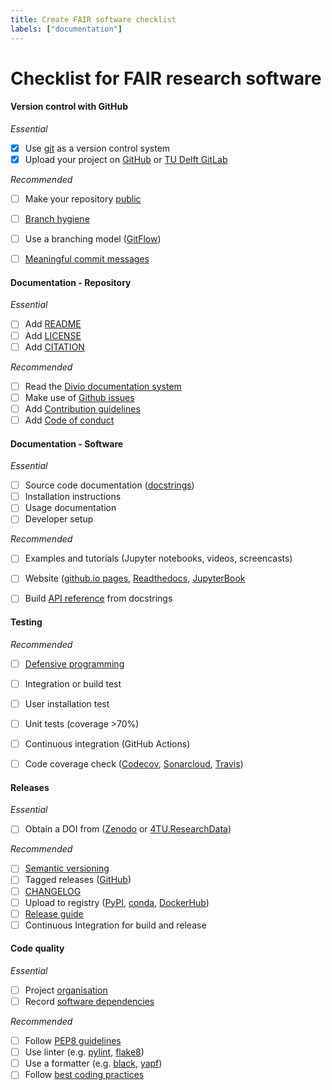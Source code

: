 ```yaml
---
title: Create FAIR software checklist
labels: ["documentation"]
---
```


# Checklist for FAIR research software

#### Version control with GitHub 
_Essential_  
- [x] Use [git](https://www.atlassian.com/git) as a version control system 
- [x] Upload your project on [GitHub](https://github.com/) or [TU Delft GitLab](https://gitlab.tudelft.nl/)

_Recommended_  
- [ ] Make your repository [public](https://coderefinery.github.io/social-coding/social_coding/)
- [ ] [Branch hygiene](https://coderefinery.github.io/git-branch-design/)
- [ ] Use a branching model ([GitFlow](https://www.atlassian.com/git/tutorials/comparing-workflows/gitflow-workflow))
- [ ] [Meaningful commit messages](https://www.git-scm.com/book/en/v2/Distributed-Git-Contributing-to-a-Project#_commit_guidelines)


#### Documentation - Repository
_Essential_  
- [ ] Add [README](https://github.com/18F/open-source-guide/blob/18f-pages/pages/making-readmes-readable.md)
- [ ] Add [LICENSE](https://doi.org/10.5281/zenodo.4629662)
- [ ] Add [CITATION](https://docs.github.com/en/repositories/managing-your-repositorys-settings-and-features/customizing-your-repository/about-citation-files)

_Recommended_
- [ ] Read the [Divio documentation system](https://documentation.divio.com/)
- [ ] Make use of [Github issues](https://docs.github.com/en/issues/tracking-your-work-with-issues/about-issues)
- [ ] Add [Contribution guidelines](https://docs.github.com/en/communities/setting-up-your-project-for-healthy-contributions/setting-guidelines-for-repository-contributors)
- [ ] Add [Code of conduct](https://docs.github.com/en/communities/setting-up-your-project-for-healthy-contributions/adding-a-code-of-conduct-to-your-project)

#### Documentation - Software
_Essential_  
- [ ] Source code documentation ([docstrings](https://numpydoc.readthedocs.io/en/latest/format.html))
- [ ] Installation instructions
- [ ] Usage documentation
- [ ] Developer setup

_Recommended_  
- [ ] Examples and tutorials (Jupyter notebooks, videos, screencasts)
- [ ] Website ([github.io pages](https://pages.github.com/), [Readthedocs](https://readthedocs.org/), [JupyterBook](https://jupyterbook.org/intro.html)
- [ ] Build [API reference](https://developer.lsst.io/python/numpydoc.html) from docstrings


#### Testing
_Recommended_  
- [ ] [Defensive programming](https://swcarpentry.github.io/python-novice-inflammation/10-defensive/index.html)
- [ ] Integration or build test
- [ ] User installation test
- [ ] Unit tests (coverage >70%)
- [ ] Continuous integration (GitHub Actions)
- [ ] Code coverage check ([Codecov](https://about.codecov.io/), [Sonarcloud](https://sonarcloud.io/), [Travis](https://www.travis-ci.com/))


#### Releases
_Essential_  
- [ ] Obtain a DOI from ([Zenodo](https://zenodo.org/) or [4TU.ResearchData](https://data.4tu.nl/info/en/))

_Recommended_  
- [ ] [Semantic versioning](https://semver.org/)
- [ ] Tagged releases ([GitHub](https://docs.github.com/en/repositories/releasing-projects-on-github))
- [ ] [CHANGELOG](https://keepachangelog.com/en/1.0.0/)
- [ ] Upload to registry ([PyPI](https://realpython.com/pypi-publish-python-package/), [conda](https://conda.io/projects/conda-build/en/latest/user-guide/tutorials/build-pkgs.html), [DockerHub](https://docs.docker.com/docker-hub/repos/#:~:text=To%20push%20an%20image%20to,docs%2Fbase%3Atesting%20))
- [ ] [Release guide](https://docs.github.com/en/repositories/releasing-projects-on-github/managing-releases-in-a-repository)
- [ ] Continuous Integration for build and release

#### Code quality
_Essential_
- [ ] Project [organisation](https://coderefinery.github.io/reproducible-research/02-organizing-projects/)
- [ ] Record [software dependencies](https://coderefinery.github.io/reproducible-research/03-dependencies/)

_Recommended_
- [ ] Follow [PEP8 guidelines](https://realpython.com/python-pep8/)
- [ ] Use linter (e.g. [pylint](https://pypi.org/project/pylint/), [flake8](https://pypi.org/project/flake8/))
- [ ] Use a formatter (e.g. [black](https://github.com/psf/black), [yapf](https://github.com/google/yapf))
- [ ] Follow [best coding practices](https://alan-turing-institute.github.io/rse-course/html/index.html)